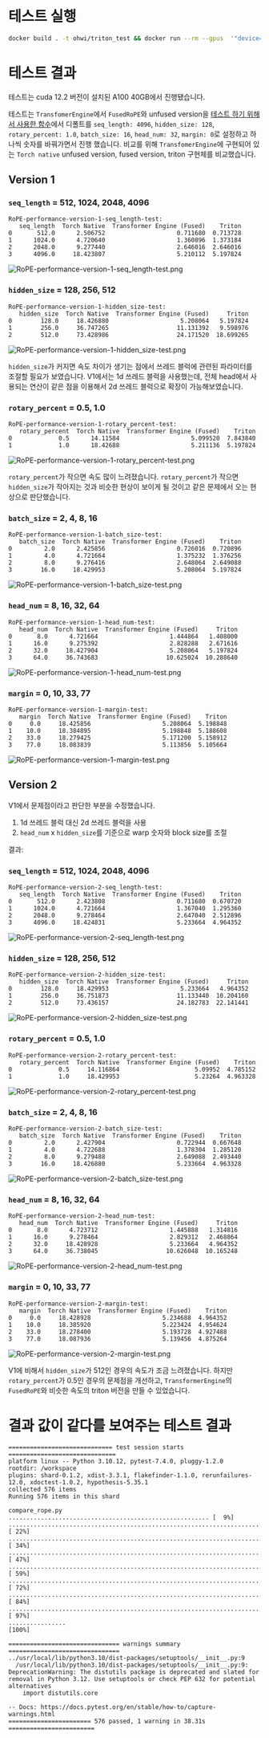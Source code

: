 # 테스트 실행

```bash
docker build . -t ohwi/triton_test && docker run --rm --gpus  '"device=0"' ohwi/triton_test
```

# 테스트 결과

테스트는 cuda 12.2 버전이 설치된 A100 40GB에서 진행됐습니다.

테스트는 `TransfomerEngine`에서 `FusedRoPE`와 unfused version을 [테스트 하기 위해서 사용한 함수](https://github.com/NVIDIA/TransformerEngine/blob/main/tests/pytorch/test_fused_rope.py)에서 디폴트를 `seq_length: 4096`, `hidden_size: 128`, `rotary_percent: 1.0`, `batch_size: 16`, `head_num: 32`, `margin: 0`로 설정하고 하나씩 숫자를 바꿔가면서 진행 했습니다.
비교를 위해 `TransfomerEngine`에 구현되어 있는 `Torch native` unfused version, fused version, triton 구현체를 비교했습니다.

## Version 1

### `seq_length` = 512, 1024, 2048, 4096
```
RoPE-performance-version-1-seq_length-test:
   seq_length  Torch Native  Transformer Engine (Fused)    Triton
0       512.0      2.506752                    0.711680  0.713728
1      1024.0      4.720640                    1.360896  1.373184
2      2048.0      9.277440                    2.646016  2.646016
3      4096.0     18.423807                    5.210112  5.197824
```

![RoPE-performance-version-1-seq_length-test.png](artifacts%2Fversion-1%2FRoPE-performance-version-1-seq_length-test.png)



### `hidden_size` = 128, 256, 512

```
RoPE-performance-version-1-hidden_size-test:
   hidden_size  Torch Native  Transformer Engine (Fused)     Triton
0        128.0     18.426880                    5.208064   5.197824
1        256.0     36.747265                   11.131392   9.598976
2        512.0     73.428986                   24.171520  18.699265
```

![RoPE-performance-version-1-hidden_size-test.png](artifacts%2Fversion-1%2FRoPE-performance-version-1-hidden_size-test.png)

`hidden_size`가 커지면 속도 차이가 생기는 점에서 쓰레드 블럭에 관련된 파라미터를 조절할 필요가 보였습니다. V1에서는 1d 쓰레드 블럭을 사용했는데, 전체 head에서 사용되는 연산이 같은 점을 이용해서 2d 쓰레드 블럭으로 확장이 가능해보였습니다.



### `rotary_percent` = 0.5, 1.0

```
RoPE-performance-version-1-rotary_percent-test:
   rotary_percent  Torch Native  Transformer Engine (Fused)    Triton
0             0.5      14.11584                    5.099520  7.843840
1             1.0      18.42688                    5.211136  5.197824
```

![RoPE-performance-version-1-rotary_percent-test.png](artifacts%2Fversion-1%2FRoPE-performance-version-1-rotary_percent-test.png)

`rotary_percent`가 작으면 속도 많이 느려졌습니다. `rotary_percent`가 작으면 `hidden_size`가 작아지는 것과 비슷한 현상이 보이게 될 것이고 같은 문제에서 오는 현상으로 판단했습니다.



### `batch_size` = 2, 4, 8, 16

```
RoPE-performance-version-1-batch_size-test:
   batch_size  Torch Native  Transformer Engine (Fused)    Triton
0         2.0      2.425856                    0.726016  0.720896
1         4.0      4.721664                    1.375232  1.376256
2         8.0      9.276416                    2.648064  2.649088
3        16.0     18.429953                    5.208064  5.197824
```

![RoPE-performance-version-1-batch_size-test.png](artifacts%2Fversion-1%2FRoPE-performance-version-1-batch_size-test.png)




### `head_num` = 8, 16, 32, 64

```
RoPE-performance-version-1-head_num-test:
   head_num  Torch Native  Transformer Engine (Fused)     Triton
0       8.0      4.721664                    1.444864   1.408000
1      16.0      9.275392                    2.828288   2.671616
2      32.0     18.427904                    5.208064   5.197824
3      64.0     36.743683                   10.625024  10.288640
```

![RoPE-performance-version-1-head_num-test.png](artifacts%2Fversion-1%2FRoPE-performance-version-1-head_num-test.png)




### `margin` = 0, 10, 33, 77

```
RoPE-performance-version-1-margin-test:
   margin  Torch Native  Transformer Engine (Fused)    Triton
0     0.0     18.425856                    5.208064  5.198848
1    10.0     18.384895                    5.198848  5.188608
2    33.0     18.279425                    5.171200  5.158912
3    77.0     18.083839                    5.113856  5.105664
```

![RoPE-performance-version-1-margin-test.png](artifacts%2Fversion-1%2FRoPE-performance-version-1-margin-test.png)


## Version 2

V1에서 문제점이라고 판단한 부분을 수정했습니다.

1. 1d 쓰레드 블럭 대신 2d 쓰레드 블럭을 사용
2. `head_num` x `hidden_size`를 기준으로 warp 숫자와 block size를 조절

결과:

### `seq_length` = 512, 1024, 2048, 4096

```
RoPE-performance-version-2-seq_length-test:
   seq_length  Torch Native  Transformer Engine (Fused)    Triton
0       512.0      2.423808                    0.711680  0.670720
1      1024.0      4.721664                    1.367040  1.295360
2      2048.0      9.278464                    2.647040  2.512896
3      4096.0     18.424831                    5.233664  4.964352
```

![RoPE-performance-version-2-seq_length-test.png](artifacts%2Fversion-2%2FRoPE-performance-version-2-seq_length-test.png)


### `hidden_size` = 128, 256, 512

```
RoPE-performance-version-2-hidden_size-test:
   hidden_size  Torch Native  Transformer Engine (Fused)     Triton
0        128.0     18.429953                    5.233664   4.964352
1        256.0     36.751873                   11.133440  10.204160
2        512.0     73.436157                   24.182783  22.141441
```

![RoPE-performance-version-2-hidden_size-test.png](artifacts%2Fversion-2%2FRoPE-performance-version-2-hidden_size-test.png)



### `rotary_percent` = 0.5, 1.0

```
RoPE-performance-version-2-rotary_percent-test:
   rotary_percent  Torch Native  Transformer Engine (Fused)    Triton
0             0.5     14.116864                     5.09952  4.785152
1             1.0     18.429953                     5.23264  4.963328
```

![RoPE-performance-version-2-rotary_percent-test.png](artifacts%2Fversion-2%2FRoPE-performance-version-2-rotary_percent-test.png)


### `batch_size` = 2, 4, 8, 16

```
RoPE-performance-version-2-batch_size-test:
   batch_size  Torch Native  Transformer Engine (Fused)    Triton
0         2.0      2.427904                    0.722944  0.667648
1         4.0      4.722688                    1.378304  1.285120
2         8.0      9.279488                    2.649088  2.493440
3        16.0     18.426880                    5.233664  4.963328
```

![RoPE-performance-version-2-batch_size-test.png](artifacts%2Fversion-2%2FRoPE-performance-version-2-batch_size-test.png)



### `head_num` = 8, 16, 32, 64

```
RoPE-performance-version-2-head_num-test:
   head_num  Torch Native  Transformer Engine (Fused)     Triton
0       8.0      4.723712                    1.445888   1.314816
1      16.0      9.278464                    2.829312   2.468864
2      32.0     18.428928                    5.233664   4.964352
3      64.0     36.738045                   10.626048  10.165248
```

![RoPE-performance-version-2-head_num-test.png](artifacts%2Fversion-2%2FRoPE-performance-version-2-head_num-test.png)


### `margin` = 0, 10, 33, 77

```
RoPE-performance-version-2-margin-test:
   margin  Torch Native  Transformer Engine (Fused)    Triton
0     0.0     18.428928                    5.234688  4.964352
1    10.0     18.385920                    5.223424  4.954624
2    33.0     18.278400                    5.193728  4.927488
3    77.0     18.087936                    5.139456  4.875264
```

![RoPE-performance-version-2-margin-test.png](artifacts%2Fversion-2%2FRoPE-performance-version-2-margin-test.png)


V1에 비해서 `hidden_size`가 512인 경우의 속도가 조금 느려졌습니다. 하지만 `rotary_percent`가 0.5인 경우의 문제점을 개선하고, `TransformerEngine`의 `FusedRoPE`와 비슷한 속도의 triton 버전을 만들 수 있었습니다.


# 결과 값이 같다를 보여주는 테스트 결과

```
============================= test session starts ==============================
platform linux -- Python 3.10.12, pytest-7.4.0, pluggy-1.2.0
rootdir: /workspace
plugins: shard-0.1.2, xdist-3.3.1, flakefinder-1.1.0, rerunfailures-12.0, xdoctest-1.0.2, hypothesis-5.35.1
collected 576 items
Running 576 items in this shard

compare_rope.py ........................................................ [  9%]
........................................................................ [ 22%]
........................................................................ [ 34%]
........................................................................ [ 47%]
........................................................................ [ 59%]
........................................................................ [ 72%]
........................................................................ [ 84%]
........................................................................ [ 97%]
................                                                         [100%]

=============================== warnings summary ===============================
../usr/local/lib/python3.10/dist-packages/setuptools/__init__.py:9
  /usr/local/lib/python3.10/dist-packages/setuptools/__init__.py:9: DeprecationWarning: The distutils package is deprecated and slated for removal in Python 3.12. Use setuptools or check PEP 632 for potential alternatives
    import distutils.core

-- Docs: https://docs.pytest.org/en/stable/how-to/capture-warnings.html
======================= 576 passed, 1 warning in 38.31s ========================
```
